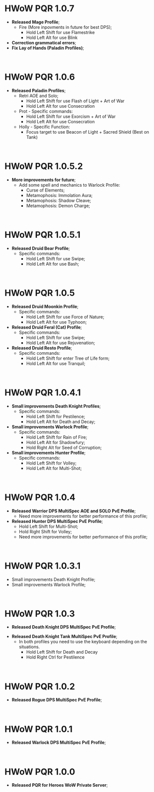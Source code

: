 # HWoW PQR 1.0.7
+ **Released Mage Profile**;
  + Fire (More inpovments in future for best DPS);
    + Hold Left Shift for use Flamestrike
    + Hold Left Alt for use Blink
+ **Correction grammatical errors**;
+ **Fix Lay of Hands (Paladin Profiles)**;

<br>

# HWoW PQR 1.0.6
+ **Released Paladin Profiles**;
  + Retri AOE and Solo;
    + Hold Left Shift for use Flash of Light + Art of War
    + Hold Left Alt for use Consecration
  + Prot - Specific commands:
    + Hold Left Shift for use Exorcism + Art of War
    + Hold Left Alt for use Consecration
  + Holly - Specific Function:
     + Focus target to use Beacon of Light + Sacred Shield (Best on Tank)
<br>

# HWoW PQR 1.0.5.2
+ **More improvements for future**;
  + Add some spell and mechanics to Warlock Profile:
    + Curse of Elements;
    + Metamophosis: Immolation Aura;
    + Metamophosis: Shadow Cleave;
    + Metamophosis: Demon Charge;
<br>

# HWoW PQR 1.0.5.1
+ **Released Druid Bear Profile**;
  + Specific commands:
    + Hold Left Shift for use Swipe;
    + Hold Left Alt for use Bash;
<br>

# HWoW PQR 1.0.5
+ **Released Druid Moonkin Profile**;
  + Specific commands:
    + Hold Left Shift for use Force of Nature;
    + Hold Left Alt for use Typhoon;
+ **Released Druid Feral (Cat) Profile**;
  + Specific commands:
    + Hold Left Shift for use Swipe;
    + Hold Left Alt for use Rejuvenation;
+ **Released Druid Resto Profile**;
  + Specific commands:
    + Hold Left Shift for enter Tree of Life form;
    + Hold Left Alt for use Tranquil;
<br>

# HWoW PQR 1.0.4.1
+ **Small improvements Death Knight Profiles**;
  + Specific commands:
    + Hold Left Shift for Pestilence;
    + Hold Left Alt for Death and Decay;
+ **Small improvements Warlock Profile**;
  + Specific commands:
    + Hold Left Shift for Rain of Fire;
    + Hold Left Alt for Shadowfury;
    + Hold Right Alt for Seed of Corruption;
+ **Small improvements Hunter Profile**;
  + Specific commands:
    + Hold Left Shift for Volley;
    + Hold Left Alt for Multi-Shot;
<br>

# HWoW PQR 1.0.4
+ **Released Warrior DPS MultiSpec AOE and SOLO PvE Profile**;
  + Need more improvements for better performance of this profile;
+ **Released Hunter DPS MultiSpec PvE Profile**;
  + Hold Left Shift for Multi-Shot;
  + Hold Right Shift for Volley;
  + Need more improvements for better performance of this profile;
<br>

# HWoW PQR 1.0.3.1
+ Small improvements Death Knight Profile;
+ Small improvements Warlock Profile;
<br>

# HWoW PQR 1.0.3
- **Released Death Knight DPS MultiSpec PvE Profile**;
+ **Released Death Knight Tank MultiSpec PvE Profile**;
  + In both profiles you need to use the keyboard depending on the situations.
    + Hold Left Shift for Death and Decay
    + Hold Right Ctrl for Pestilence
<br>

# HWoW PQR 1.0.2
- **Released Rogue DPS MultiSpec PvE Profile**;
<br>

# HWoW PQR 1.0.1
- **Released Warlock DPS MultiSpec PvE Profile**;
<br>

# HWoW PQR 1.0.0
- **Released PQR for Heroes WoW Private Server**;

